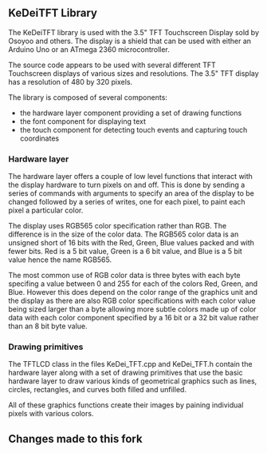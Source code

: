 ## KeDeiTFT Library

The KeDeiTFT library is used with the 3.5" TFT Touchscreen Display sold by Osoyoo and others. The display
is a shield that can be used with either an Arduino Uno or an ATmega 2360 microcontroller.

The source code appears to be used with several different TFT Touchscreen displays of various sizes and
resolutions. The 3.5" TFT display has a resolution of 480 by 320 pixels.

The library is composed of several components:
 - the hardware layer component providing a set of drawing functions
 - the font component for displaying text
 - the touch component for detecting touch events and capturing touch coordinates

### Hardware layer

The hardware layer offers a couple of low level functions that interact with the display hardware
to turn pixels on and off. This is done by sending a series of commands with arguments to specify
an area of the display to be changed followed by a series of writes, one for each pixel, to paint
each pixel a particular color.

The display uses RGB565 color specification rather than RGB. The difference is in the size of the
color data. The RGB565 color data is an unsigned short of 16 bits with the Red, Green, Blue values
packed and with fewer bits. Red is a 5 bit value, Green is a 6 bit value, and Blue is a 5 bit value
hence the name RGB565.

The most common use of RGB color data is three bytes with each byte specifing a value between 0 and 255 for each
of the colors Red, Green, and Blue. However this does depend on the color range of the graphics unit and
the display as there are also RGB color specifications with each color value being sized larger than a
byte allowing more subtle colors made up of color data with each color component specified by a 16 bit
or a 32 bit value rather than an 8 bit byte value.

### Drawing primitives

The TFTLCD class in the files KeDei_TFT.cpp and KeDei_TFT.h contain the hardware layer along with a set
of drawing primitives that use the basic hardware layer to draw various kinds of geometrical graphics
such as lines, circles, rectangles, and curves both filled and unfilled.

All of these graphics functions create their images by paining individual pixels with various colors.

## Changes made to this fork

